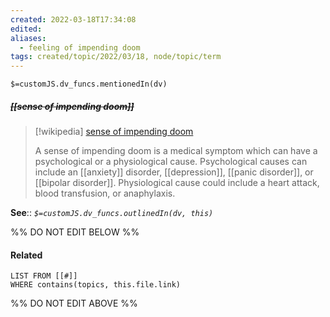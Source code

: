 ```yaml
---
created: 2022-03-18T17:34:08 
edited: 
aliases:
  - feeling of impending doom
tags: created/topic/2022/03/18, node/topic/term
---
```

`$=customJS.dv_funcs.mentionedIn(dv)`

##### <s class="topic-title">[[sense of impending doom]]</s>

> [!wikipedia] [sense of impending doom](https://en.wikipedia.org/wiki/Sense%20of%20impending%20doom)
> 
> A sense of impending doom is a medical symptom which can have a psychological or a physiological cause. Psychological causes can include an [[anxiety]] disorder, [[depression]], [[panic disorder]], or [[bipolar disorder]]. Physiological cause could include a heart attack, blood transfusion, or anaphylaxis.
>

**See**::
*`$=customJS.dv_funcs.outlinedIn(dv, this)`*

%% DO NOT EDIT BELOW %%

#### Related 

```dataview
LIST FROM [[#]]
WHERE contains(topics, this.file.link)
```
%% DO NOT EDIT ABOVE %%
